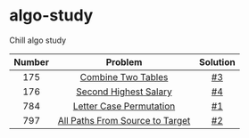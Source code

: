# algo-study
Chill algo study

| Number   |      Problem      |  Solution |
|:----------:|:-------------:|:------:|
| 175 | [Combine Two Tables](https://leetcode.com/problems/combine-two-tables/) | [#3](/../../issues/3) |
| 176 | [Second Highest Salary](https://leetcode.com/problems/second-highest-salary/) | [#4](/../../issues/4) |
| 784 | [Letter Case Permutation](https://leetcode.com/problems/letter-case-permutation/) | [#1](/../../issues/1) |
| 797 | [All Paths From Source to Target](https://leetcode.com/problems/all-paths-from-source-to-target/) | [#2](/../../issues/2) |
